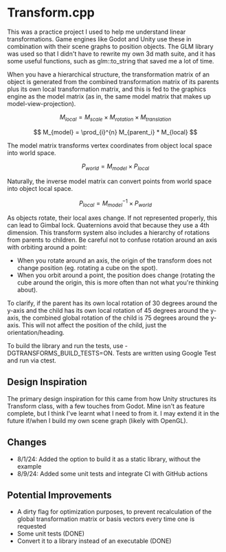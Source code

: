 # Transform.cpp

This was a practice project I used to help me understand linear transformations. Game engines like Godot and Unity use these in combination with their scene graphs to position objects. The GLM library was used so that I didn't have to rewrite my own 3d math suite, and it has some useful functions, such as glm::to_string that saved me a lot of time.

When you have a hierarchical structure, the transformation matrix of an object is generated from the combined transformation matrix of its parents plus its own local transformation matrix, and this is fed to the graphics engine as the model matrix (as in, the same model matrix that makes up model-view-projection).

$$
M_{local} = M_{scale} \times M_{rotation} \times M_{translation}
$$

$$
M_{model} = \prod_{i}^{n} M_{parent_i} * M_{local}
$$

The model matrix transforms vertex coordinates from object local space into world space.

$$
P_{world} = M_{model}\times P_{local}
$$

Naturally, the inverse model matrix can convert points from world space into object local space.

$$
P_{local} = M_{model}^{-1}\times P_{world}
$$

As objects rotate, their local axes change. If not represented properly, this can lead to Gimbal lock. Quaternions avoid that because they use a 4th dimension. This transform system also includes a hierarchy of rotations from parents to children. Be careful not to confuse rotation around an axis with orbiting around a point:
- When you rotate around an axis, the origin of the transform does not change position (eg. rotating a cube on the spot). 
- When you orbit around a point, the position does change (rotating the cube around the origin, this is more often than not
what you're thinking about).

To clarify, if the parent has its own local rotation of 30 degrees around the y-axis and the child has its own local rotation of 45 degrees around the y-axis, the combined global rotation of the child is 75 degrees around the y-axis. This will not affect the position of the child, just the orientation/heading.

To build the library and run the tests, use -DGTRANSFORMS_BUILD_TESTS=ON. Tests are written using Google Test and run via ctest.

## Design Inspiration

The primary design inspiration for this came from how Unity structures its Transform class, with a few touches from Godot. Mine isn't as feature complete, but I think I've learnt what I need to from it. I may extend it in the future if/when I build my own scene graph (likely with OpenGL).

## Changes

- 8/1/24: Added the option to build it as a static library, without the example
- 8/9/24: Added some unit tests and integrate CI with GitHub actions

## Potential Improvements

- A dirty flag for optimization purposes, to prevent recalculation of the global transformation matrix or basis vectors every time one is requested
- Some unit tests (DONE)
- Convert it to a library instead of an executable (DONE)